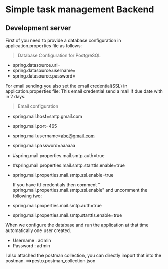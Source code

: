 # Simple task management Backend

## Development server
First of you need to provide a database configuration in application.properties file as follows:

> Database Configuration for PostgreSQL
- spring.datasource.url=
- spring.datasource.username=
- spring.datasource.password=

For email sending you also set the email credential(SSL) in application.properties file:
This email credential send a mail if due date with in 2 days.
> Email configuration
- spring.mail.host=smtp.gmail.com
- spring.mail.port=465
- spring.mail.username=abc@gmail.com
- spring.mail.password=aaaaaa
- #spring.mail.properties.mail.smtp.auth=true
- #spring.mail.properties.mail.smtp.starttls.enable=true
- spring.mail.properties.mail.smtp.ssl.enable=true


    If you have ttl credentials then comment " spring.mail.properties.mail.smtp.ssl.enable" and uncomment the following two:
- spring.mail.properties.mail.smtp.auth=true
- spring.mail.properties.mail.smtp.starttls.enable=true


When we configure the database and run the application at that time automatically one user created.
- Username : admin
- Password : admin

I also attached the postman collection, you can directly import that into the postman.
==>pesto.postman_collection.json
  
